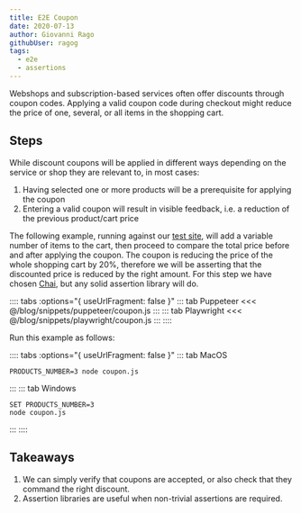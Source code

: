 ```yaml
---
title: E2E Coupon
date: 2020-07-13
author: Giovanni Rago
githubUser: ragog
tags: 
  - e2e
  - assertions
---
```


Webshops and subscription-based services often offer discounts through coupon codes. Applying a valid coupon code during checkout might reduce the price of one, several, or all items in the shopping cart.

## Steps

While discount coupons will be applied in different ways depending on the service or shop they are relevant to, in most cases:
1. Having selected one or more products will be a prerequisite for applying the coupon
2. Entering a valid coupon will result in visible feedback, i.e. a reduction of the previous product/cart price

The following example, running against our [test site](https://danube-webshop.herokuapp.com/), will add a variable number of items to the cart, then proceed to compare the total price before and after applying the coupon. The coupon is reducing the price of the whole shopping cart by 20%, therefore we will be asserting that the discounted price is reduced by the right amount. For this step we have chosen [Chai](https://www.chaijs.com/api/assert/), but any solid assertion library will do.

:::: tabs :options="{ useUrlFragment: false }"
::: tab Puppeteer 
<<< @/blog/snippets/puppeteer/coupon.js
:::
::: tab Playwright
<<< @/blog/snippets/playwright/coupon.js
:::
::::

Run this example as follows:

:::: tabs :options="{ useUrlFragment: false }"
::: tab MacOS
```shell script
PRODUCTS_NUMBER=3 node coupon.js
```
:::
::: tab Windows
```shell script
SET PRODUCTS_NUMBER=3
node coupon.js
```
:::
::::

## Takeaways

1. We can simply verify that coupons are accepted, or also check that they command the right discount.
2. Assertion libraries are useful when non-trivial assertions are required.


